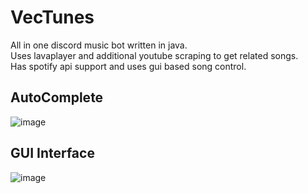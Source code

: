 # VecTunes
All in one discord music bot written in java.  
Uses lavaplayer and additional youtube scraping to get related songs.  
Has spotify api support and uses gui based song control.

## AutoComplete  
![image](https://github.com/MrF1yn/VecTunes/assets/86141373/e6d67d29-65c7-4801-baf8-13992de7d3e3)

## GUI Interface
![image](https://github.com/MrF1yn/VecTunes/assets/86141373/f97259dc-466d-4a58-ab79-b7044ddba7fe)


